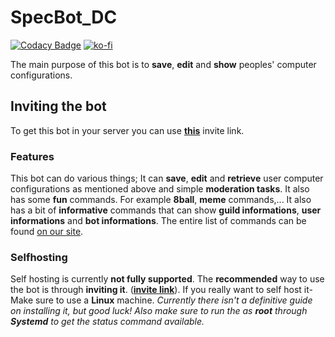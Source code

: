 # SpecBot_DC
[![Codacy Badge](https://api.codacy.com/project/badge/Grade/d4a94c9336b1439289233001c109001a)](https://app.codacy.com/app/JaxTheWolf/SpecBot_DC?utm_source=github.com&utm_medium=referral&utm_content=JaxTheWolf/SpecBot_DC&utm_campaign=Badge_Grade_Dashboard)
[![ko-fi](https://www.ko-fi.com/img/donate_sm.png)](https://ko-fi.com/R5R1ON5V)

The main purpose of this bot is to __save__, __edit__ and __show__ peoples' computer configurations.

## Inviting the bot
To get this bot in your server you can use [__this__](https://discordapp.com/api/oauth2/authorize?client_id=550391627961860098&permissions=53603398&scope=bot) invite link.

### Features
This bot can do various things; It can __save__, __edit__ and __retrieve__ user computer configurations as mentioned above and simple __moderation tasks__. It also has some __fun__ commands. For example __8ball__, __meme__ commands,... It also has a bit of __informative__ commands that can show __guild informations__, __user informations__ and __bot informations__. The entire list of commands can be found [on our site](https://jaxthewolf.github.io/SpecBot_DC/).

### Selfhosting
Self hosting is currently __not fully supported__. The __recommended__ way to use the bot is through __inviting it__. ([__invite link__](https://discordapp.com/api/oauth2/authorize?client_id=550391627961860098&permissions=53603398&scope=bot)). If you really want to self host it- Make sure to use a __Linux__ machine. _Currently there isn't a definitive guide on installing it, but good luck! Also make sure to run the as __root__ through __Systemd__ to get the status command available._
